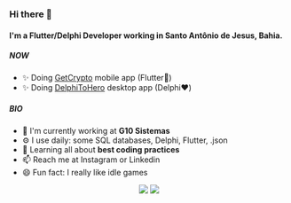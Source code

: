 ### Hi there 👋

#### I'm a Flutter/Delphi Developer working in Santo Antônio de Jesus, Bahia.

##### NOW

- ✨ Doing [GetCrypto](https://github.com/sklorde/getCrypto) mobile app (Flutter💙)
- ✨ Doing [DelphiToHero](https://github.com/sklorde/DelphiToHero) desktop app (Delphi❤️)

##### BIO

- 🏢 I'm currently working at **G10 Sistemas**
- ⚙️ I use daily: some SQL databases, Delphi, Flutter, .json
- 🌱 Learning all about **best coding practices**
- 📫 Reach me at Instagram or Linkedin
- 😄 Fun fact: I really like idle games

<p align="center">
	<a href="https://www.linkedin.com/in/bruno-assis-conceicao/" target="_blank" rel="noopener noreferrer"><img src="https://img.shields.io/badge/See-Linkedin-blue?style=for-the-badge&logo=Linkedin&logoColor=blue&logoWidth=15"></a>
  <a href="https://www.instagram.com/bruno_amc/"><img src="https://img.shields.io/badge/Follow-Instagram-important?style=for-the-badge&logo=Instagram&logoColor=important&logoWidth=15"></a>
</p>
